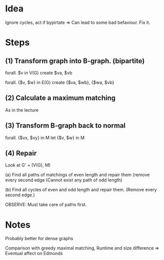 # Idea

Ignore cycles, act if bypirtate => Can lead to some bad befaviour. Fix it.

# Steps

## (1) Transform graph into B-graph. (bipartite)

forall. $v in V(G) create $va, $vb

forall. {$v, $w} in E(G) create {$va, $wb}, {$wa, $vb}

## (2) Calculate a maximum matching

As in the lecture

## (3) Transform B-graph back to normal

forall. {$vx, $vy} in M let {$v, $w} in M

## (4) Repair

Look at G' = (V(G), M)

(a) Find all paths of matchings of even length and repair them (remove every
second edge (Cannot exist any path of odd length)

(b) Find all cycles of even and odd length and repair them. (Remove every second
edge.)

OBSERVE: Must take care of paths first.

# Notes

Probably better for dense graphs

Comparison with greedy maximal matching, Runtime and size difference =>
Eventual affect on Edmonds

